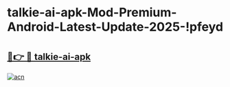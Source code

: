 # talkie-ai-apk-Mod-Premium-Android-Latest-Update-2025-!pfeyd

# <h2><a href="https://mpt07p.esa.edu.pl?title=talkie-ai-apk&ref=pfeyd">🔗👉 🔴 talkie-ai-apk</a></h2>

[![acn](https://github.com/user-attachments/assets/0f9c940e-d8b0-45ae-aac7-cd30a18b3e1c)](https://mpt07p.esa.edu.pl?title=talkie-ai-apk&ref=pfeyd)

